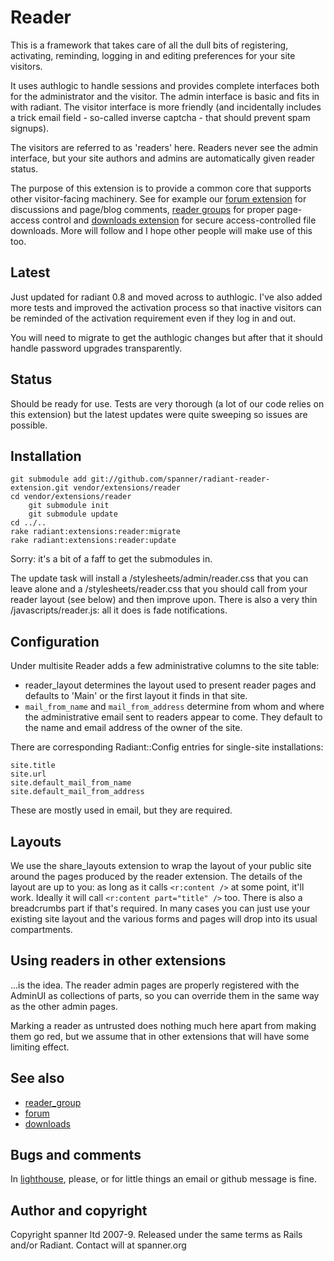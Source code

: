 # Reader

This is a framework that takes care of all the dull bits of registering, activating, reminding, logging in and editing preferences for your site visitors. 

It uses authlogic to handle sessions and provides complete interfaces both for the administrator and the visitor. The admin interface is basic and fits in with radiant. The visitor interface is more friendly (and incidentally includes a trick email field - so-called inverse captcha - that should prevent spam signups).

The visitors are referred to as 'readers' here. Readers never see the admin interface, but your site authors and admins are automatically given reader status.

The purpose of this extension is to provide a common core that supports other visitor-facing machinery. See for example our [forum extension](http://github.com/spanner/radiant-forum-extension) for discussions and page/blog comments, [reader groups](http://github.com/spanner/radiant-reader_group-extension) for proper page-access control and [downloads extension](http://github.com/spanner/radiant-downloads-extension) for secure access-controlled file downloads. More will follow and I hope other people will make use of this too.

## Latest

Just updated for radiant 0.8 and moved across to authlogic. I've also added more tests and improved the activation process so that inactive visitors can be reminded of the activation requirement even if they log in and out.

You will need to migrate to get the authlogic changes but after that it should handle password upgrades transparently.

## Status

Should be ready for use. Tests are very thorough (a lot of our code relies on this extension) but the latest updates were quite sweeping so issues are possible.

## Installation

	git submodule add git://github.com/spanner/radiant-reader-extension.git vendor/extensions/reader
	cd vendor/extensions/reader
		git submodule init
		git submodule update
	cd ../..
  	rake radiant:extensions:reader:migrate
  	rake radiant:extensions:reader:update

Sorry: it's a bit of a faff to get the submodules in.

The update task will install a /stylesheets/admin/reader.css that you can leave alone and a /stylesheets/reader.css that you should call from your reader layout (see below) and then improve upon. There is also a very thin /javascripts/reader.js: all it does is fade notifications.

## Configuration

Under multisite Reader adds a few administrative columns to the site table: 

* reader_layout determines the layout used to present reader pages and defaults to 'Main' or the first layout it finds in that site.
* `mail_from_name` and `mail_from_address` determine from whom and where the administrative email sent to readers appear to come. They default to the name and email address of the owner of the site.

There are corresponding Radiant::Config entries for single-site installations:

	site.title
	site.url
	site.default_mail_from_name
	site.default_mail_from_address
	
These are mostly used in email, but they are required.

## Layouts

We use the share_layouts extension to wrap the layout of your public site around the pages produced by the reader extension. The details of the layout are up to you: as long as it calls `<r:content />` at some point, it'll work. Ideally it will call `<r:content part="title" />` too. There is also a breadcrumbs part if that's required. In many cases you can just use your existing site layout and the various forms and pages will drop into its usual compartments.

## Using readers in other extensions

...is the idea. The reader admin pages are properly registered with the AdminUI as collections of parts, so you can override them in the same way as the other admin pages.

Marking a reader as untrusted does nothing much here apart from making them go red, but we assume that in other extensions that will have some limiting effect.

## See also

* [reader_group](http://github.com/spanner/radiant-reader_group-extension)
* [forum](http://github.com/spanner/radiant-forum-extension)
* [downloads](http://github.com/spanner/radiant-downloads-extension)

## Bugs and comments

In [lighthouse](http://spanner.lighthouseapp.com/projects/26912-radiant-extensions), please, or for little things an email or github message is fine.

## Author and copyright

Copyright spanner ltd 2007-9.
Released under the same terms as Rails and/or Radiant.
Contact will at spanner.org

